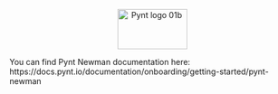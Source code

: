 <p align="center">
<img align = "center" height="71" width="123" img src="https://user-images.githubusercontent.com/107360829/191698510-f7588e5e-0688-412f-8395-1527b603de84.png" alt="Pynt logo 01b"/>
</p>
You can find Pynt Newman documentation here: https://docs.pynt.io/documentation/onboarding/getting-started/pynt-newman
